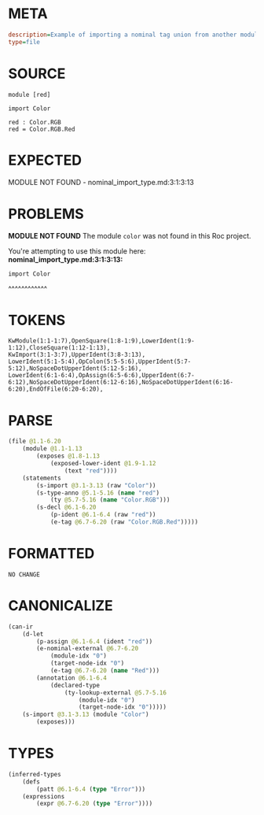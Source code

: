 # META
~~~ini
description=Example of importing a nominal tag union from another module
type=file
~~~
# SOURCE
~~~roc
module [red]

import Color

red : Color.RGB
red = Color.RGB.Red
~~~
# EXPECTED
MODULE NOT FOUND - nominal_import_type.md:3:1:3:13
# PROBLEMS
**MODULE NOT FOUND**
The module `color` was not found in this Roc project.

You're attempting to use this module here:
**nominal_import_type.md:3:1:3:13:**
```roc
import Color
```
^^^^^^^^^^^^


# TOKENS
~~~zig
KwModule(1:1-1:7),OpenSquare(1:8-1:9),LowerIdent(1:9-1:12),CloseSquare(1:12-1:13),
KwImport(3:1-3:7),UpperIdent(3:8-3:13),
LowerIdent(5:1-5:4),OpColon(5:5-5:6),UpperIdent(5:7-5:12),NoSpaceDotUpperIdent(5:12-5:16),
LowerIdent(6:1-6:4),OpAssign(6:5-6:6),UpperIdent(6:7-6:12),NoSpaceDotUpperIdent(6:12-6:16),NoSpaceDotUpperIdent(6:16-6:20),EndOfFile(6:20-6:20),
~~~
# PARSE
~~~clojure
(file @1.1-6.20
	(module @1.1-1.13
		(exposes @1.8-1.13
			(exposed-lower-ident @1.9-1.12
				(text "red"))))
	(statements
		(s-import @3.1-3.13 (raw "Color"))
		(s-type-anno @5.1-5.16 (name "red")
			(ty @5.7-5.16 (name "Color.RGB")))
		(s-decl @6.1-6.20
			(p-ident @6.1-6.4 (raw "red"))
			(e-tag @6.7-6.20 (raw "Color.RGB.Red")))))
~~~
# FORMATTED
~~~roc
NO CHANGE
~~~
# CANONICALIZE
~~~clojure
(can-ir
	(d-let
		(p-assign @6.1-6.4 (ident "red"))
		(e-nominal-external @6.7-6.20
			(module-idx "0")
			(target-node-idx "0")
			(e-tag @6.7-6.20 (name "Red")))
		(annotation @6.1-6.4
			(declared-type
				(ty-lookup-external @5.7-5.16
					(module-idx "0")
					(target-node-idx "0")))))
	(s-import @3.1-3.13 (module "Color")
		(exposes)))
~~~
# TYPES
~~~clojure
(inferred-types
	(defs
		(patt @6.1-6.4 (type "Error")))
	(expressions
		(expr @6.7-6.20 (type "Error"))))
~~~
